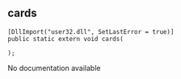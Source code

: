 ## cards

```
[DllImport("user32.dll", SetLastError = true)]
public static extern void cards(
   
);
```

No documentation available
